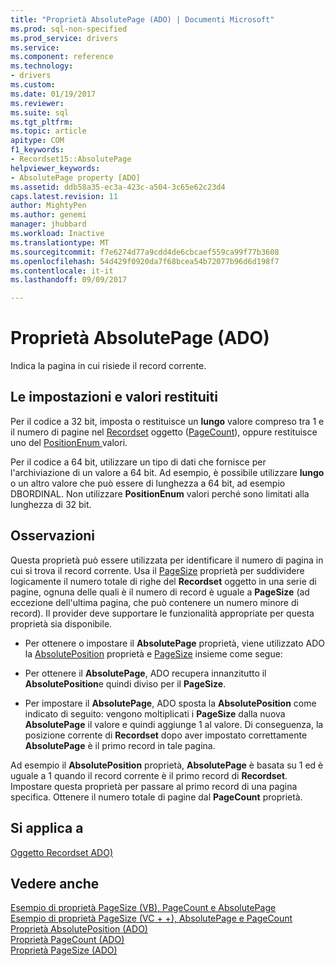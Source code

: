 ```yaml
---
title: "Proprietà AbsolutePage (ADO) | Documenti Microsoft"
ms.prod: sql-non-specified
ms.prod_service: drivers
ms.service: 
ms.component: reference
ms.technology:
- drivers
ms.custom: 
ms.date: 01/19/2017
ms.reviewer: 
ms.suite: sql
ms.tgt_pltfrm: 
ms.topic: article
apitype: COM
f1_keywords:
- Recordset15::AbsolutePage
helpviewer_keywords:
- AbsolutePage property [ADO]
ms.assetid: ddb58a35-ec3a-423c-a504-3c65e62c23d4
caps.latest.revision: 11
author: MightyPen
ms.author: genemi
manager: jhubbard
ms.workload: Inactive
ms.translationtype: MT
ms.sourcegitcommit: f7e6274d77a9cdd4de6cbcaef559ca99f77b3608
ms.openlocfilehash: 54d429f0920da7f68bcea54b72077b96d6d198f7
ms.contentlocale: it-it
ms.lasthandoff: 09/09/2017

---
```

# <a name="absolutepage-property-ado"></a>Proprietà AbsolutePage (ADO)
Indica la pagina in cui risiede il record corrente.  
  
## <a name="settings-and-return-values"></a>Le impostazioni e valori restituiti  
 Per il codice a 32 bit, imposta o restituisce un **lungo** valore compreso tra 1 e il numero di pagine nel [Recordset](../../../ado/reference/ado-api/recordset-object-ado.md) oggetto ([PageCount](../../../ado/reference/ado-api/pagecount-property-ado.md)), oppure restituisce uno del [PositionEnum ](../../../ado/reference/ado-api/positionenum.md) valori.  
  
 Per il codice a 64 bit, utilizzare un tipo di dati che fornisce per l'archiviazione di un valore a 64 bit. Ad esempio, è possibile utilizzare **lungo** o un altro valore che può essere di lunghezza a 64 bit, ad esempio DBORDINAL. Non utilizzare **PositionEnum** valori perché sono limitati alla lunghezza di 32 bit.  
  
## <a name="remarks"></a>Osservazioni  
 Questa proprietà può essere utilizzata per identificare il numero di pagina in cui si trova il record corrente. Usa il [PageSize](../../../ado/reference/ado-api/pagesize-property-ado.md) proprietà per suddividere logicamente il numero totale di righe del **Recordset** oggetto in una serie di pagine, ognuna delle quali è il numero di record è uguale a **PageSize** (ad eccezione dell'ultima pagina, che può contenere un numero minore di record). Il provider deve supportare le funzionalità appropriate per questa proprietà sia disponibile.  
  
-   Per ottenere o impostare il **AbsolutePage** proprietà, viene utilizzato ADO la [AbsolutePosition](../../../ado/reference/ado-api/absoluteposition-property-ado.md) proprietà e [PageSize](../../../ado/reference/ado-api/pagesize-property-ado.md) insieme come segue:  
  
-   Per ottenere il **AbsolutePage**, ADO recupera innanzitutto il **AbsolutePosition**e quindi diviso per il **PageSize**.  
  
-   Per impostare il **AbsolutePage**, ADO sposta la **AbsolutePosition** come indicato di seguito: vengono moltiplicati i **PageSize** dalla nuova **AbsolutePage** il valore e quindi aggiunge 1 al valore. Di conseguenza, la posizione corrente di **Recordset** dopo aver impostato correttamente **AbsolutePage** è il primo record in tale pagina.  
  
 Ad esempio il **AbsolutePosition** proprietà, **AbsolutePage** è basata su 1 ed è uguale a 1 quando il record corrente è il primo record di **Recordset**. Impostare questa proprietà per passare al primo record di una pagina specifica. Ottenere il numero totale di pagine dal **PageCount** proprietà.  
  
## <a name="applies-to"></a>Si applica a  
 [Oggetto Recordset ADO)](../../../ado/reference/ado-api/recordset-object-ado.md)  
  
## <a name="see-also"></a>Vedere anche  
 [Esempio di proprietà PageSize (VB), PageCount e AbsolutePage](../../../ado/reference/ado-api/absolutepage-pagecount-and-pagesize-properties-example-vb.md)   
 [Esempio di proprietà PageSize (VC + +), AbsolutePage e PageCount](../../../ado/reference/ado-api/absolutepage-pagecount-and-pagesize-properties-example-vc.md)   
 [Proprietà AbsolutePosition (ADO)](../../../ado/reference/ado-api/absoluteposition-property-ado.md)   
 [Proprietà PageCount (ADO)](../../../ado/reference/ado-api/pagecount-property-ado.md)   
 [Proprietà PageSize (ADO)](../../../ado/reference/ado-api/pagesize-property-ado.md)

